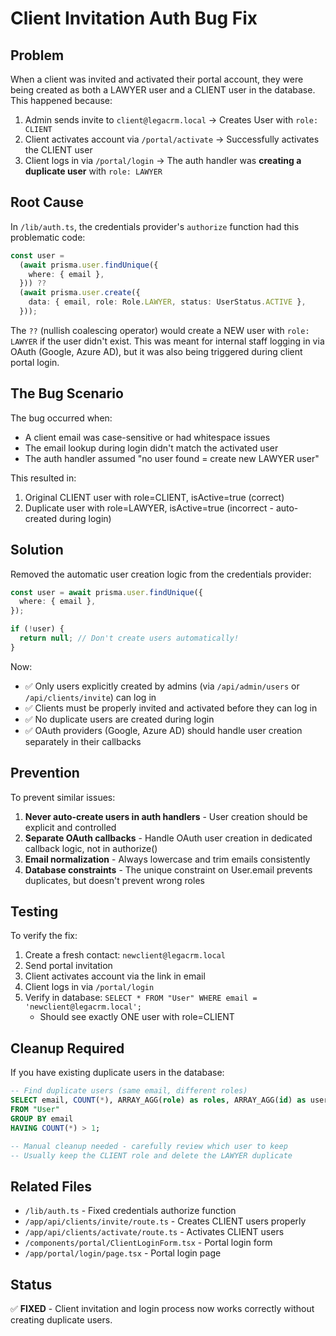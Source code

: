 # Client Invitation Auth Bug Fix

## Problem

When a client was invited and activated their portal account, they were being created as both a LAWYER user and a CLIENT user in the database. This happened because:

1. Admin sends invite to `client@legacrm.local` → Creates User with `role: CLIENT`
2. Client activates account via `/portal/activate` → Successfully activates the CLIENT user
3. Client logs in via `/portal/login` → The auth handler was **creating a duplicate user** with `role: LAWYER`

## Root Cause

In `/lib/auth.ts`, the credentials provider's `authorize` function had this problematic code:

```typescript
const user =
  (await prisma.user.findUnique({
    where: { email },
  })) ??
  (await prisma.user.create({
    data: { email, role: Role.LAWYER, status: UserStatus.ACTIVE },
  }));
```

The `??` (nullish coalescing operator) would create a NEW user with `role: LAWYER` if the user didn't exist. This was meant for internal staff logging in via OAuth (Google, Azure AD), but it was also being triggered during client portal login.

## The Bug Scenario

The bug occurred when:
- A client email was case-sensitive or had whitespace issues
- The email lookup during login didn't match the activated user
- The auth handler assumed "no user found = create new LAWYER user"

This resulted in:
1. Original CLIENT user with role=CLIENT, isActive=true (correct)
2. Duplicate user with role=LAWYER, isActive=true (incorrect - auto-created during login)

## Solution

Removed the automatic user creation logic from the credentials provider:

```typescript
const user = await prisma.user.findUnique({
  where: { email },
});

if (!user) {
  return null; // Don't create users automatically!
}
```

Now:
- ✅ Only users explicitly created by admins (via `/api/admin/users` or `/api/clients/invite`) can log in
- ✅ Clients must be properly invited and activated before they can log in
- ✅ No duplicate users are created during login
- ✅ OAuth providers (Google, Azure AD) should handle user creation separately in their callbacks

## Prevention

To prevent similar issues:

1. **Never auto-create users in auth handlers** - User creation should be explicit and controlled
2. **Separate OAuth callbacks** - Handle OAuth user creation in dedicated callback logic, not in authorize()
3. **Email normalization** - Always lowercase and trim emails consistently
4. **Database constraints** - The unique constraint on User.email prevents duplicates, but doesn't prevent wrong roles

## Testing

To verify the fix:

1. Create a fresh contact: `newclient@legacrm.local`
2. Send portal invitation
3. Client activates account via the link in email
4. Client logs in via `/portal/login`
5. Verify in database: `SELECT * FROM "User" WHERE email = 'newclient@legacrm.local';`
   - Should see exactly ONE user with role=CLIENT

## Cleanup Required

If you have existing duplicate users in the database:

```sql
-- Find duplicate users (same email, different roles)
SELECT email, COUNT(*), ARRAY_AGG(role) as roles, ARRAY_AGG(id) as user_ids
FROM "User"
GROUP BY email
HAVING COUNT(*) > 1;

-- Manual cleanup needed - carefully review which user to keep
-- Usually keep the CLIENT role and delete the LAWYER duplicate
```

## Related Files

- `/lib/auth.ts` - Fixed credentials authorize function
- `/app/api/clients/invite/route.ts` - Creates CLIENT users properly
- `/app/api/clients/activate/route.ts` - Activates CLIENT users
- `/components/portal/ClientLoginForm.tsx` - Portal login form
- `/app/portal/login/page.tsx` - Portal login page

## Status

✅ **FIXED** - Client invitation and login process now works correctly without creating duplicate users.

